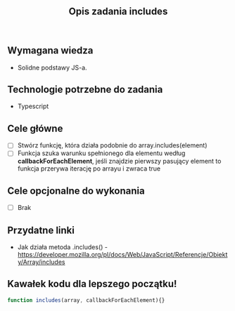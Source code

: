 <h2 align="center">Opis zadania includes </h2>

<br>

## Wymagana wiedza
- Solidne podstawy JS-a.
 
## Technologie potrzebne do zadania

- Typescript 

## Cele główne

* [ ] Stwórz funkcję, która działa podobnie do array.includes(element)
* [ ] Funkcja szuka warunku spełnionego dla elementu według **callbackForEachElement**, jeśli znajdzie pierwszy pasujący element to funkcja przerywa iterację po arrayu i zwraca true

## Cele opcjonalne do wykonania

* [ ] Brak

## Przydatne linki

- Jak działa metoda .includes() - https://developer.mozilla.org/pl/docs/Web/JavaScript/Referencje/Obiekty/Array/includes

## Kawałek kodu dla lepszego początku!

```javascript
function includes(array, callbackForEachElement){}
```
